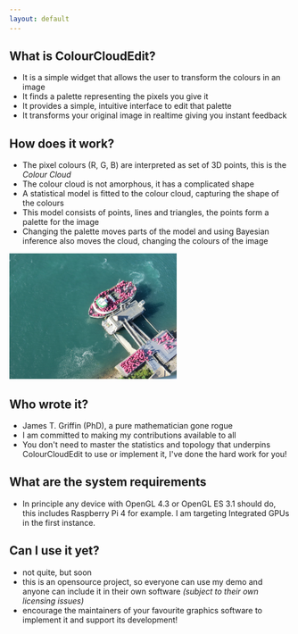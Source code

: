 ```yaml
---
layout: default
---
```


## What is ColourCloudEdit?

- It is a simple widget that allows the user to transform the colours in an image
- It finds a palette representing the pixels you give it
- It provides a simple, intuitive interface to edit that palette 
- It transforms your original image in realtime giving you instant feedback

<div class="flexbox">
<div class="flex2">
  
## How does it work?

- The pixel colours (R, G, B) are interpreted as set of 3D points, this is the *Colour Cloud*
- The colour cloud is not amorphous, it has a complicated shape
- A statistical model is fitted to the colour cloud, capturing the shape of the colours
- This model consists of points, lines and triangles, the points form a palette for the image
- Changing the palette moves parts of the model and using Bayesian inference also moves the cloud, changing the colours of the image

</div>
<div class="flex1"><img width="300px" alt="Picture of a boat about to set off to Niagara Falls" src="assets/images/niagara.jpg"></div>
</div>

## Who wrote it?

- James T. Griffin (PhD), a pure mathematician gone rogue
- I am committed to making my contributions available to all
- You don't need to master the statistics and topology that underpins ColourCloudEdit to use or implement it, I've done the hard work for you!

## What are the system requirements

- In principle any device with OpenGL 4.3 or OpenGL ES 3.1 should do, this includes Raspberry Pi 4 for example.  I am targeting Integrated GPUs in the first instance.

## Can I use it yet?

- not quite, but soon
- this is an opensource project, so everyone can use my demo and anyone can include it in their own software _(subject to their own licensing issues)_
- encourage the maintainers of your favourite graphics software to implement it and support its development!
